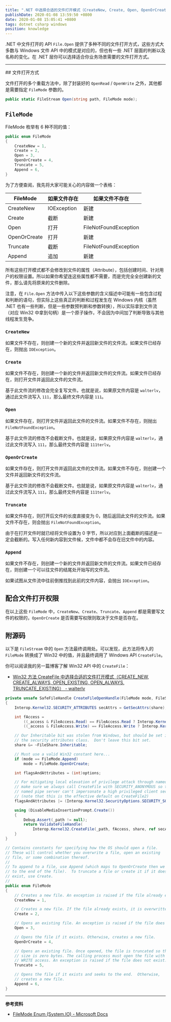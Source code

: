 ```yaml
---
title: ".NET 中选择合适的文件打开模式（CreateNew, Create, Open, OpenOrCreate, Truncate, Append）"
publishDate: 2020-01-08 13:59:50 +0800
date: 2020-01-08 15:05:41 +0800
tags: dotnet csharp windows
position: knowledge
---
```


.NET 中文件打开的 API `File.Open` 提供了多种不同的文件打开方式，这些方式大多数与 Windows 文件 API 中的模式是对应的，但也有一些 .NET 层面的判断以及名称的变化。在 .NET 层你可以选择适合你业务场景需要的文件打开方式。

---

<div id="toc"></div>
## 文件打开方式

文件打开的多个重载方法中，除了封装好的 `OpenRead` / `OpenWrite` 之外，其他都是需要指定 `FileMode` 参数的。

```csharp
public static FileStream Open(string path, FileMode mode);
```

## `FileMode`

FileMode 枚举有 6 种不同的值：

```csharp
public enum FileMode
{
    CreateNew = 1,
    Create = 2,
    Open = 3,
    OpenOrCreate = 4,
    Truncate = 5,
    Append = 6,
}
```

为了方便查阅，我先将大家可能关心的内容做一个表格：

| FileMode     | 如果文件存在 | 如果文件不存在        |
| ------------ | ------------ | --------------------- |
| CreateNew    | IOException  | 新建                  |
| Create       | 截断         | 新建                  |
| Open         | 打开         | FileNotFoundException |
| OpenOrCreate | 打开         | 新建                  |
| Truncate     | 截断         | FileNotFoundException |
| Append       | 追加         | 新建                  |

所有这些打开模式都不会修改到文件的属性（Attribute），包括创建时间、针对用户的权限设置。所以如果你希望连这些属性都不需要，而是完完全全创建新的文件，那么请先将原来的文件删除。

注意，在 `File.Open` 方法中传入以下这些参数的含义描述中可能有一些包含过程和判断的语句，但实际上这些真正的判断和过程发生在 Windows 内核（虽然 .NET 也有一些判断，但是一些参数预判断和参数转换），所以实际拿到文件流（对应 Win32 中拿到句柄）是一个原子操作，不会因为中间加了判断导致与其他线程发生竞争。

### `CreateNew`

如果文件不存在，则创建一个新的文件并返回新文件的文件流。如果文件已经存在，则抛出 `IOException`。

### `Create`

如果文件不存在，则创建一个新的文件并返回新文件的文件流。如果文件已经存在，则打开文件并返回此文件的文件流。

基于此文件流的修改会完全复写文件。也就是说，如果原文件内容是 `walterlv`，通过此文件流写入 `111`，那么最终文件内容是 `111`。

### `Open`

如果文件存在，则打开文件并返回此文件的文件流。如果文件不存在，则抛出 `FileNotFoundException`。

基于此文件流的修改不会截断文件。也就是说，如果原文件内容是 `walterlv`，通过此文件流写入 `111`，那么最终文件内容是 `111terlv`。

### `OpenOrCreate`

如果文件存在，则打开文件并返回此文件的文件流。如果文件不存在，则创建一个文件并返回新文件的文件流。

基于此文件流的修改不会截断文件。也就是说，如果原文件内容是 `walterlv`，通过此文件流写入 `111`，那么最终文件内容是 `111terlv`。

### `Truncate`

如果文件存在，则打开后文件的长度直接变为 0，随后返回此文件的文件流。如果文件不存在，则会抛出 `FileNotFoundException`。

由于在打开文件时就已经将文件设置为 0 字节，所以对应到上面截断的描述是一定会截断的。写入任何新内容到文件候，文件中都不会存在旧文件中的内容。

### `Append`

如果文件不存在，则创建一个新的文件并返回新文件的文件流。如果文件已经存在，则创建一个可以往文件的结尾处开始写的文件流。

如果试图从文件流中往前倒推找到此前的文件内容，会抛出 `IOException`。

## 配合文件打开权限

在以上这些 `FileMode` 中，`CreateNew`、`Create`、`Truncate`、`Append` 都是需要写文件的权限的，`OpenOrCreate` 是否需要写权限则取决于文件是否存在。

## 附源码

以下是 `FileStream` 中的 `Open` 方法最终调用处。可以发现，此方法将传入的 `FileMode` 转换成了 Win32 中的值，并且最终调用了 Windows API `CreateFile`。

你可以阅读我的另一篇博客了解 Win32 API 中的 `CreateFile`：

- [Win32 方法 CreateFile 中选择合适的文件打开模式（CREATE_NEW, CREATE_ALWAYS, OPEN_EXISTING, OPEN_ALWAYS, TRUNCATE_EXISTING） - walterlv](/post/win32-file-open-modes)

```csharp
private unsafe SafeFileHandle CreateFileOpenHandle(FileMode mode, FileShare share, FileOptions options)
{
    Interop.Kernel32.SECURITY_ATTRIBUTES secAttrs = GetSecAttrs(share);

    int fAccess =
        ((_access & FileAccess.Read) == FileAccess.Read ? Interop.Kernel32.GenericOperations.GENERIC_READ : 0) |
        ((_access & FileAccess.Write) == FileAccess.Write ? Interop.Kernel32.GenericOperations.GENERIC_WRITE : 0);

    // Our Inheritable bit was stolen from Windows, but should be set in
    // the security attributes class.  Don't leave this bit set.
    share &= ~FileShare.Inheritable;

    // Must use a valid Win32 constant here...
    if (mode == FileMode.Append)
        mode = FileMode.OpenOrCreate;

    int flagsAndAttributes = (int)options;

    // For mitigating local elevation of privilege attack through named pipes
    // make sure we always call CreateFile with SECURITY_ANONYMOUS so that the
    // named pipe server can't impersonate a high privileged client security context
    // (note that this is the effective default on CreateFile2)
    flagsAndAttributes |= (Interop.Kernel32.SecurityOptions.SECURITY_SQOS_PRESENT | Interop.Kernel32.SecurityOptions.SECURITY_ANONYMOUS);

    using (DisableMediaInsertionPrompt.Create())
    {
        Debug.Assert(_path != null);
        return ValidateFileHandle(
            Interop.Kernel32.CreateFile(_path, fAccess, share, ref secAttrs, mode, flagsAndAttributes, IntPtr.Zero));
    }
}
```

```csharp
// Contains constants for specifying how the OS should open a file.
// These will control whether you overwrite a file, open an existing
// file, or some combination thereof.
//
// To append to a file, use Append (which maps to OpenOrCreate then we seek
// to the end of the file).  To truncate a file or create it if it doesn't
// exist, use Create.
//
public enum FileMode
{
    // Creates a new file. An exception is raised if the file already exists.
    CreateNew = 1,

    // Creates a new file. If the file already exists, it is overwritten.
    Create = 2,

    // Opens an existing file. An exception is raised if the file does not exist.
    Open = 3,

    // Opens the file if it exists. Otherwise, creates a new file.
    OpenOrCreate = 4,

    // Opens an existing file. Once opened, the file is truncated so that its
    // size is zero bytes. The calling process must open the file with at least
    // WRITE access. An exception is raised if the file does not exist.
    Truncate = 5,

    // Opens the file if it exists and seeks to the end.  Otherwise,
    // creates a new file.
    Append = 6,
}
```

---

**参考资料**

- [FileMode Enum (System.IO) - Microsoft Docs](https://docs.microsoft.com/en-us/dotnet/api/system.io.filemode?view=netframework-4.8)
